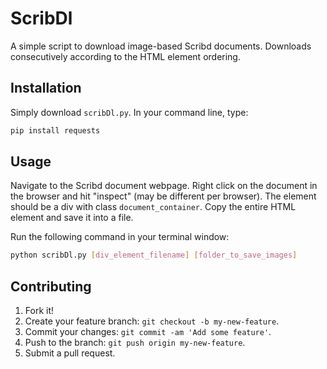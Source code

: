 # ScribDl

A simple script to download image-based Scribd documents. Downloads consecutively according to the HTML element ordering.

## Installation

Simply download `scribDl.py`.
In your command line, type:
```bash
pip install requests
```

## Usage

Navigate to the Scribd document webpage. Right click on the document in the browser and hit "inspect" (may be different per browser). The element should be a div with class `document_container`. Copy the entire HTML element and save it into a file.

Run the following command in your terminal window:
```bash
python scribDl.py [div_element_filename] [folder_to_save_images]
```

## Contributing

1. Fork it!
2. Create your feature branch: `git checkout -b my-new-feature`.
3. Commit your changes: `git commit -am 'Add some feature'`.
4. Push to the branch: `git push origin my-new-feature`.
5. Submit a pull request.
